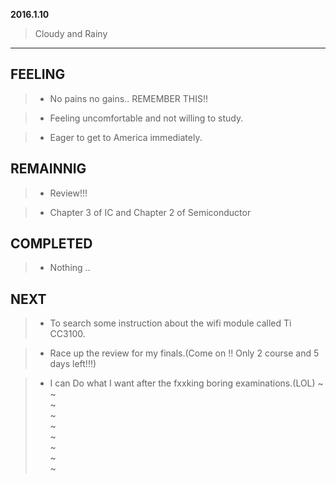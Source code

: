 **2016.1.10**

> Cloudy and Rainy
---
## FEELING


> + No pains no gains.. REMEMBER THIS!!

> + Feeling uncomfortable and not willing to study.

> + Eager to get to America immediately.


## REMAINNIG

> + Review!!!

> + Chapter 3 of IC and Chapter 2  of Semiconductor


## COMPLETED

> + Nothing ..

## NEXT


> + To search some instruction about the wifi module called Ti CC3100.


> + Race up the review for my finals.(Come on !! Only 2 course and 5 days left!!!)

> + I can Do what I want after the fxxking boring examinations.(LOL)
~                                                                               
~                                                                               
~                                                                               
~                                                                               
~                                                                               
~                                                                               
~                                                                               
~                                                                               
~                                                                               

